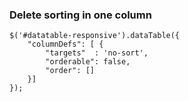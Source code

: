 ### Delete sorting in one column
````
$('#datatable-responsive').dataTable({
    "columnDefs": [ {
        "targets"  : 'no-sort',
        "orderable": false,
        "order": []
    }]
});
````